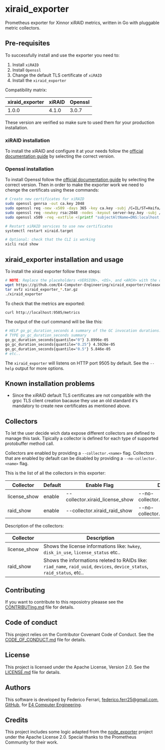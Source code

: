 # xiraid_exporter

Prometheus exporter for Xinnor xiRAID metrics, written in Go with pluggable metric collectors.

## Pre-requisites

To successfully install and use the exporter you need to:

1. Install `xiRAID`
2. Install `Openssl`
3. Change the default TLS certificate of `xiRAID`
4. Install the `xiraid_exporter`

Compatibility matrix:

| **xiraid_exporter**       | **xiRAID**       | **Openssl**        |
|---------------------------|------------------|--------------------|
| 1.0.0                     | 4.1.0            | 3.0.7              |

These version are verified so make sure to used them for your production installation.

### xiRAID installation

To install the xiRAID and configure it at your needs follow the [official documentation guide](https://xinnor.io/resources/xiraid-classic/) by selecting the correct version.

### Openssl installation

To install Openssl follow the [official documentation guide](https://github.com/openssl/openssl/blob/master/INSTALL.md#installing-openssl) by selecting the correct version.
Then in order to make the exporter work we need to chenge the certificats using these commands:

```bash
# Create new certificates for xiRAID
sudo openssl genrsa -out ca.key 2048
sudo openssl req -new -x509 -days 365 -key ca.key -subj /C=IL/ST=Haifa/L=Haifa/O=XINNOR/OU=IT/CN=localhost/emailAddress=request@xinnor.io -out ca-cert.crt
sudo openssl req -newkey rsa:2048 -nodes -keyout server-key.key -subj /C=IL/ST=Haifa/L=Haifa/O=XINNOR/OU=IT/CN=localhost/emailAddress=request@xinnor.io -out server-cert.csr
sudo openssl x509 -req -extfile <(printf "subjectAltName=DNS:localhost,DNS:*.e4red,IP:0.0.0.0") -days 365 -in server-cert.csr -CA ca-cert.crt -CAkey ca.key -CAcreateserial -out server-crt.crt

# Restart xiRAID services to use new certificates
systemctl restart xiraid.target

# Optional: check that the CLI is working
xicli raid show
```

## xiraid_exporter installation and usage

To install the xiraid exporter follow these steps:

```bash
# NOTE: Replace the placeholders <VERSION>, <OS>, and <ARCH> with the once aviable.
wget https://github.com/E4-Computer-Engineering/xiraid_exporter/releases/download/v<VERSION>/xiraid_exporter_<OS>_<ARCH>.tar.gz
tar xvfz xiraid_exporter_*.tar.gz
./xiraid_exporter
```

To check that the metrics are exported:

```bash
curl http://localhost:9505/metrics
```

The output of the curl command will be like this:

```bash
# HELP go_gc_duration_seconds A summary of the GC invocation durations.
# TYPE go_gc_duration_seconds summary
go_gc_duration_seconds{quantile="0"} 3.8996e-05
go_gc_duration_seconds{quantile="0.25"} 4.5926e-05
go_gc_duration_seconds{quantile="0.5"} 5.846e-05
# etc..
```

The `xiraid_exporter` will listens on HTTP port 9505 by default. See the `--help` output for more options.

## Known installation problems

* Since the xiRAID default TLS certificates are not compatible with the grpc TLS client creation bacause they use an old standard
  it's mandatory to create new certificates as mentioned above.

## Collectors

To let the user decide wich data expose different collectors are defined to manage this task.
Tipically a collector is defined for each type of supported protobuffer method call.

Collectors are enabled by providing a `--collector.<name>` flag.
Collectors that are enabled by default can be disabled by providing a `--no-collector.<name>` flag.

This is the list of all the collectors in this exporter:

| **Collector** | **Default** | **Enable Flag** | **Disable Flag** |
| --- | --- | --- | --- |
| license_show | enable | --collector.xiraid_license_show | --no-collector.xiraid_license_show |
| raid_show  | enable | --collector.xiraid_raid_show  | --no-collector.xiraid_raid_show |

Description of the collectors:

| **Collector** | **Description** |
| --- | --- |
| license_show | Shows the license informations like: `hwkey`, `disk_in_use`, `license_status` etc.. |
| raid_show  | Shows the informations releted to RAIDs like: `riad_name`, `raid_uuid`, `devices`, `device_status`, `raid_status`, etc.. |


## Contributing

If you want to contribute to this reposiotry pleaase see the [CONTRIBUTIng.md](./CONTRIBUTING.md) file for details.

## Code of conduct

This project relies on the Contributor Covenant Code of Conduct. See the [CODE_OF_CONDUCT.md](./CODE_OF_CONDUCT.md) file for details.

## License
This project is licensed under the Apache License, Version 2.0. See the [LICENSE.md](./LICENSE) file for details.

## Authors

This software is developed by Federico Ferrari, <federico.ferr25@gmail.com>, [GitHub](https://github.com/IronCub3), for [E4 Computer Engineering](https://www.e4company.com/).

## Credits

This project includes some logic adapted from the [node_exporter](https://github.com/prometheus/node_exporter) project under the Apache License 2.0. Special thanks to the Prometheus Community for their work.
